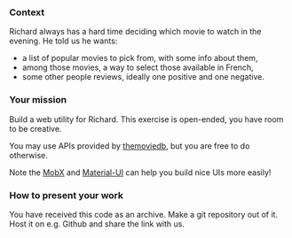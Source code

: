 ### Context

Richard always has a hard time deciding which movie to watch in the evening. He told us he wants:
- a list of popular movies to pick from, with some info about them,
- among those movies, a way to select those available in French,
- some other people reviews, ideally one positive and one negative.

### Your mission

Build a web utility for Richard. This exercise is open-ended, you have room to be creative.

You may use APIs provided by [themoviedb](https://developers.themoviedb.org/3/movies), but you are free to do otherwise.

Note the [MobX](https://mobx.js.org/README.html) and [Material-UI](https://material-ui.com/) can help you build nice UIs more easily!

### How to present your work

You have received this code as an archive. Make a git repository out of it. Host it on e.g. Github and share the link with us.